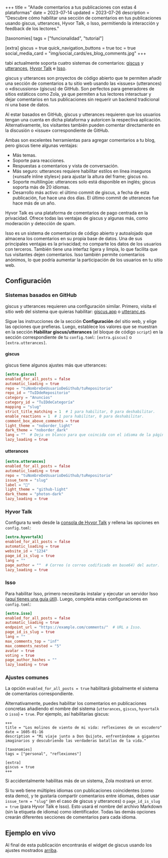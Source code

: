 +++
title = "Añade comentarios a tus publicaciones con estas 4 plataformas"
date = 2023-07-14
updated = 2023-07-26
description = "Descubre cómo habilitar una sección de comentarios en tus publicaciones usando giscus, utterances, Hyvor Talk, o Isso, permitiendo la interacción y feedback de los lectores."

[taxonomies]
tags = ["funcionalidad", "tutorial"]

[extra]
giscus = true
quick_navigation_buttons = true
toc = true
social_media_card = "img/social_cards/es_blog_comments.jpg"
+++

tabi actualmente soporta cuatro sistemas de comentarios: [giscus](https://giscus.app/es) y [utterances](https://utteranc.es/), [Hyvor Talk](https://talk.hyvor.com/) e [Isso](https://isso-comments.de/).

giscus y utterances son proyectos de código abierto que te permiten añadir una sección de comentarios a tu sitio web usando las «issues» (utterances) o «discussions» (giscus) de GitHub. Son perfectos para generadores de sitios estáticos como Zola, ya que permiten a tus lectores interactuar y dejar comentarios en tus publicaciones sin requerir un backend tradicional ni una base de datos.

Al estar basados en GitHub, giscus y utterances requieren que los usuarios tengan una cuenta en dicha plataforma y autoricen la respectiva aplicación. Alternativamente, los visitantes también pueden comentar directamente en la discusión o «issue» correspondiente de GitHub.

Ambas son excelentes herramientas para agregar comentarios a tu blog, pero giscus tiene algunas ventajas:
- Más temas.
- Soporte para reacciones.
- Respuestas a comentarios y vista de conversación.
- Más seguro: utterances requiere habilitar estilos en línea inseguros («unsafe inline styles») para ajustar la altura del frame; giscus no.
- Soporte multilingüe: utterances solo está disponible en inglés; giscus soporta más de 20 idiomas.
- Desarrollo más activo: el último commit de giscus, a fecha de esta publicación, fue hace una dos días. El último commit de utterances fue hace más de un año.

Hyvor Talk es una plataforma de comentarios de pago centrada en la privacidad. Ofrece todas las ventajas de giscus y algunas más, como moderación y detección de spam.

Isso es un sistema de comentarios de código abierto y autoalojado que almacena los comentarios en su propia base de datos. Una de sus principales ventajas es la privacidad; no comparte los datos de los usuarios con terceros. También tiene una interfaz ligera y limpia, lo que facilita que tus visitantes dejen comentarios. Isso también permite comentarios anónimos, lo que podría aumentar la participación de los usuarios en tu sitio web.

## Configuración

### Sistemas basados en GitHub

giscus y utterances requieren una configuración similar. Primero, visita el sitio web del sistema que quieras habilitar: [giscus.app](https://giscus.app/es) o [utteranc.es](https://utteranc.es/).

Sigue las instrucciones de la sección **Configuración** del sitio web, y elige las opciones que prefieras. Luego, establece los valores que se muestran en la sección **Habilitar giscus/utterances** (el bloque de código `script`) en la sección correspondiente de tu `config.toml`: `[extra.giscus]` o `[extra.utterances]`.

#### giscus

giscus tiene algunos ajustes más que utterances:

```toml
[extra.giscus]
enabled_for_all_posts = false
automatic_loading = true
repo = "tuNombreDeUsuarioDeGithub/tuRepositorio"
repo_id = "TuIDdeRepositorio"
category = "Anuncios"
category_id = "TuIDdeCategoría"
mapping = "slug"
strict_title_matching = 1  # 1 para habilitar, 0 para deshabilitar.
enable_reactions = 1  # 1 para habilitar, 0 para deshabilitar.
comment_box_above_comments = true
light_theme = "noborder_light"
dark_theme = "noborder_dark"
lang = ""  # Deja en blanco para que coincida con el idioma de la página.
lazy_loading = true
```

#### utterances

```toml
[extra.utterances]
enabled_for_all_posts = false
automatic_loading = true
repo = "tuNombreDeUsuarioDeGithub/tuRepositorio"
issue_term = "slug"
label = "💬"
light_theme = "github-light"
dark_theme = "photon-dark"
lazy_loading = true
```

### Hyvor Talk

Configura tu web desde la [consola de Hyvor Talk](https://talk.hyvor.com/console) y rellena las opciones en `config.toml`:

```toml
[extra.hyvortalk]
enabled_for_all_posts = false
automatic_loading = true
website_id = "1234"
page_id_is_slug = true
lang = ""
page_author = ""  # Correo (o correo codificado en base64) del autor.
lazy_loading = true
```

### Isso

Para habilitar Isso, primero necesitarás instalar y ejecutar un servidor Isso ([aquí tienes una guía útil](https://blog.phusion.nl/2018/08/16/isso-simple-self-hosted-commenting-system/#1installingisso)). Luego, completa estas configuraciones en `config.toml`:

```toml
[extra.isso]
enabled_for_all_posts = false
automatic_loading = true
endpoint_url = "https://example.com/comments/"  # URL a Isso.
page_id_is_slug = true
lang = ""
max_comments_top = "inf"
max_comments_nested = "5"
avatar = true
voting = true
page_author_hashes = ""
lazy_loading = true
```

### Ajustes comunes

La opción `enabled_for_all_posts = true` habilitará globalmente el sistema de comentarios correspondiente.

Alternativamente, puedes habilitar los comentarios en publicaciones concretas añadiendo el nombre del sistema (`utterances`, `giscus`, `hyvortalk` o `isso`) `= true`. Por ejemplo, así habilitarías giscus:

```toml,hl_lines=09-10
+++
title = "Los molinos de viento de mi vida: reflexiones de un escudero"
date = 1605-01-16
description = "Mi viaje junto a Don Quijote, enfrentándome a gigantes imaginarios y descubriendo las verdaderas batallas de la vida."

[taxonomies]
tags = ["personal", "reflexiones"]

[extra]
giscus = true
+++
```

Si accidentalmente habilitas más de un sistema, Zola mostrará un error.

Si tu web tiene múltiples idiomas con publicaciones coincidentes (como esta demo), y te gustaría compartir comentarios entre idiomas, debes usar `issue_term = "slug"` (en el caso de giscus y utterances) o `page_id_is_slug = true` (para Hyvor Talk e Isso). Esto usará el nombre del archivo Markdown (sin la etiqueta de idioma) como identificador. Todas las demás opciones crearán diferentes secciones de comentarios para cada idioma.


## Ejemplo en vivo

Al final de esta publicación encontrarás el widget de giscus usando los ajustes mostrados [arriba](#giscus).
